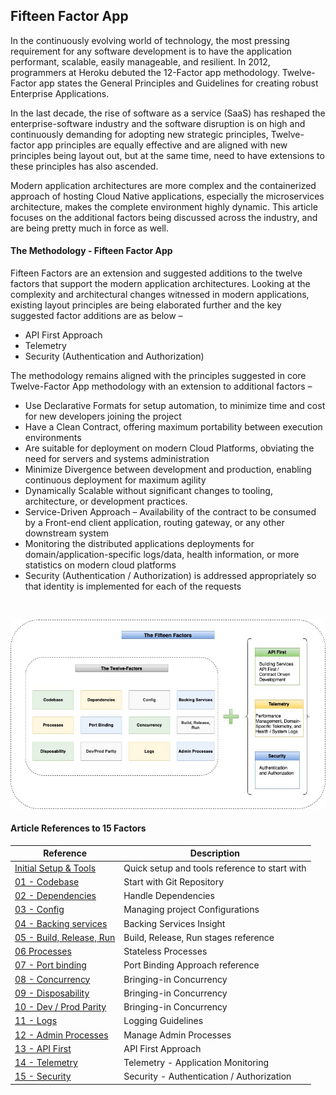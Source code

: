 ## Fifteen Factor App

In the continuously evolving world of technology, the most pressing requirement for any software development is to have the application performant, scalable, easily manageable, and resilient. In 2012, programmers at Heroku debuted the 12-Factor app methodology. Twelve-Factor app states the General Principles and Guidelines for creating robust Enterprise Applications.  

In the last decade, the rise of software as a service (SaaS) has reshaped the enterprise-software industry and the software disruption is on high and continuously demanding for adopting new strategic principles, Twelve-factor app principles are equally effective and are aligned with new principles being layout out, but at the same time, need to have extensions to these principles has also ascended.

Modern application architectures are more complex and the containerized approach of hosting Cloud Native applications, especially the microservices architecture, makes the complete environment highly dynamic. This article focuses on the additional factors being discussed across the industry, and are being pretty much in force as well. 


#### The Methodology - Fifteen Factor App

Fifteen Factors are an extension and suggested additions to the twelve factors that support the modern application architectures. Looking at the complexity and architectural changes witnessed in modern applications, existing layout principles are being elaborated further and the key suggested factor additions are as below –
- API First Approach
- Telemetry
- Security (Authentication and Authorization)

The methodology remains aligned with the principles suggested in core Twelve-Factor App methodology with an extension to additional factors –
- Use Declarative Formats for setup automation, to minimize time and cost for new developers joining the project
- Have a Clean Contract, offering maximum portability between execution environments
- Are suitable for deployment on modern Cloud Platforms, obviating the need for servers and systems administration
- Minimize Divergence between development and production, enabling continuous deployment for maximum agility
- Dynamically Scalable without significant changes to tooling, architecture, or development practices.
- Service-Driven Approach – Availability of the contract to be consumed by a Front-end client application, routing gateway, or any other downstream system
- Monitoring the distributed applications deployments for domain/application-specific logs/data, health information, or more statistics on modern cloud platforms
- Security (Authentication / Authorization) is addressed appropriately so that identity is implemented for each of the requests
<BR/>

![15FactorApp-15-Factors.jpg](./images/15FactorApp-15-Factors.jpg)

#### Article References to 15 Factors

| Reference                                                 | Description                                                  |
| ----------------------------------------------------- | ------------------------------------------------------------ |
| [Initial Setup & Tools](./setup_and_tools.md)                                     | Quick setup and tools reference to start with                          |
| [01 - Codebase](./01_codebase.md)                                     | Start with Git Repository                          |
| [02 - Dependencies](./02_dependencies.md)                                     | Handle Dependencies                          |
| [03 - Config](./03_config.md)                                     | Managing project Configurations                          |
| [04 - Backing services](./04_backing_services.md)                                     | Backing Services Insight                          |
| [05 - Build, Release, Run](./05_build_release_run.md)                                     | Build, Release, Run stages reference                          |
| [06 Processes](./06_processes.md)                                     | Stateless Processes                          |
| [07 - Port binding](./07_port_binding.md)                                     | Port Binding Approach reference                          |
| [08 - Concurrency](./08_concurrency.md)                                     | Bringing-in Concurrency                          |
| [09 - Disposability](./09_disposability.md)                                     | Bringing-in Concurrency                          |
| [10 - Dev / Prod Parity](./10_dev_prod_parity.md)                                     | Bringing-in Concurrency                          |
| [11 - Logs](./11_logs.md)                                     | Logging Guidelines                          |
| [12 - Admin Processes](./12_admin_processes.md)                                     | Manage Admin Processes                          |
| [13 - API First](./13_api_first.md)                                     | API First Approach                          |
| [14 - Telemetry](./14_telemetry.md)                                     | Telemetry - Application Monitoring                          |
| [15 - Security](./15_security.md)                                     | Security - Authentication / Authorization                             
